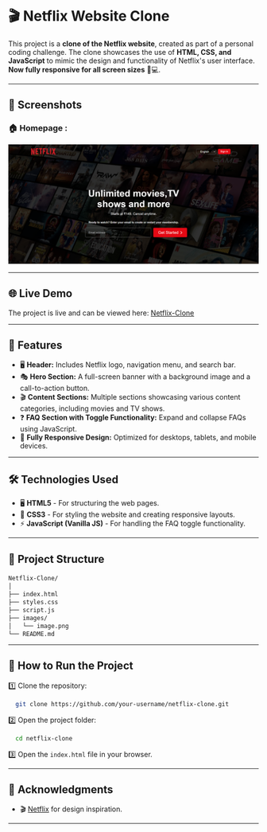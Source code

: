 # 🎬 Netflix Website Clone

This project is a **clone of the Netflix website**, created as part of a personal coding challenge. The clone showcases the use of **HTML, CSS, and JavaScript** to mimic the design and functionality of Netflix's user interface.  
**Now fully responsive for all screen sizes** 📱💻.

---

## 📸 Screenshots

### 🏠 Homepage :
![Homepage Screenshot](images/image.png)

---

## 🌐 Live Demo  

The project is live and can be viewed here: [Netflix-Clone](https://clone-website-project.vercel.app/)  

---

## 🚀 Features

- 🖥️ **Header:** Includes Netflix logo, navigation menu, and search bar.
- 🎭 **Hero Section:** A full-screen banner with a background image and a call-to-action button.
- 🎬 **Content Sections:** Multiple sections showcasing various content categories, including movies and TV shows.
- ❓ **FAQ Section with Toggle Functionality:** Expand and collapse FAQs using JavaScript.
- 📱 **Fully Responsive Design:** Optimized for desktops, tablets, and mobile devices.

---

## 🛠️ Technologies Used

- 🖥️ **HTML5** - For structuring the web pages.
- 🎨 **CSS3** - For styling the website and creating responsive layouts.
- ⚡ **JavaScript (Vanilla JS)** - For handling the FAQ toggle functionality.

---

## 📂 Project Structure

```
Netflix-Clone/
│
├── index.html
├── styles.css
├── script.js
├── images/
│   └── image.png
└── README.md
```

---

## 🎯 How to Run the Project

1️⃣ Clone the repository:
```bash
  git clone https://github.com/your-username/netflix-clone.git
```

2️⃣ Open the project folder:
```bash
  cd netflix-clone
```

3️⃣ Open the `index.html` file in your browser.

---

## 🌟 Acknowledgments

- 🎬 [Netflix](https://www.netflix.com) for design inspiration.

---

